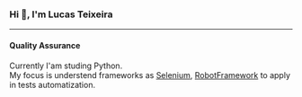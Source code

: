 ### Hi 👋, I'm Lucas Teixeira   
***  
#### Quality Assurance  

Currently I'am studing Python.  
My focus is understend frameworks as [Selenium](https://selenium-python.readthedocs.io/), [RobotFramework](https://robotframework.org/) to apply in tests automatization.  
<!--
**lucasjct/lucasjct** is a ✨ _special_ ✨ repository because its `README.md` (this file) appears on your GitHub profile.

Here are some ideas to get you started:

- 🔭 I’m currently working on ...
- 🌱 I’m currently learning ...
- 👯 I’m looking to collaborate on ...
- 🤔 I’m looking for help with ...
- 💬 Ask me about ...
- 📫 How to reach me: ...
- 😄 Pronouns: ...
- ⚡ Fun fact: ...
-->
